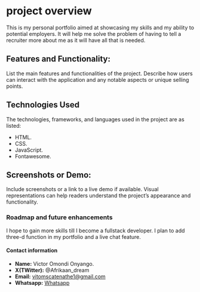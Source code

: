 # project overview

This is my personal portfolio aimed at showcasing my skills and my ability to potential employers.
It will help me  solve the problem of having to tell a recruiter more about me as it will have all that is needed.

## Features and Functionality:
List the main features and functionalities of the project. Describe how users can interact with the application and any notable aspects or unique selling points.

## Technologies Used

The technologies, frameworks, and languages used in the project are as listed:

- HTML.
- CSS.
- JavaScript.
- Fontawesome.
  
## Screenshots or Demo:
Include screenshots or a link to a live demo if available. Visual representations can help readers understand the project’s appearance and functionality.

### Roadmap and future enhancements

I hope to gain more skills till I become a fullstack developer.
I plan to add three-d function in my portfolio and a live chat feature.

#### Contact information

-  **Name:**
    Victor Omondi Onyango.
- **X(TWitter):**
   @Afrikaan_dream
- **Email:** <vitomscatenathe1@gmail.com>
- **Whatsapp:**
   [Whatsapp](https://wa.me/254799802335)
